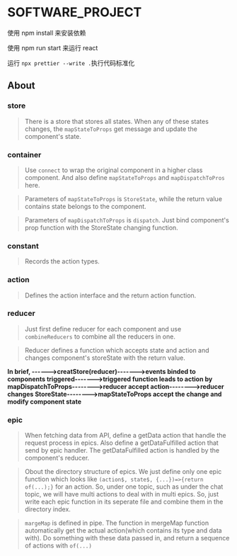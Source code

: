 # SOFTWARE_PROJECT

使用 npm install 来安装依赖

使用 npm run start 来运行 react

运行 `npx prettier --write .`执行代码标准化

## About

### store

> There is a store that stores all states. When any of these states changes, the `mapStateToProps` get message and update the component's state.

### container

> Use `connect` to wrap the original component in a higher class component. And also define `mapStateToProps` and `mapDispatchToPros` here.

> Parameters of `mapStateToProps` is `StoreState`, while the return value contains state belongs to the component.

> Parameters of `mapDispatchToProps` is `dispatch`. Just bind component's prop function with the StoreState changing function.

### constant

> Records the action types.

### action

> Defines the action interface and the return action function.

### reducer

> Just first define reducer for each component and use `combineReducers` to combine all the reducers in one.

> Reducer defines a function which accepts state and action and changes component's storeState with the return value.

**In brief, ------>creatStore(reducer)------->events binded to components triggered------->triggered function leads to action by mapDispatchToProps-------->reducer accept action-------->reducer changes StoreState-------->mapStateToProps accept the change and modify component state**

### epic

> When fetching data from API, define a getData action that handle the request process in epics. Also define a getDataFulfilled action that send by epic handler. The getDataFulfilled action is handled by the component's reducer.

> Obout the directory structure of epics. We just define only one epic function which looks like `(action$, state$, {...})=>{return of(...);}` for an action. So, under one topic, such as under the chat topic, we will have multi actions to deal with in multi epics. So, just write each epic function in its seperate file and combine them in the directory index.

> `margeMap` is defined in pipe. The function in mergeMap function automatically get the actual action(which contains its type and data with). Do something with these data passed in, and return a sequence of actions with `of(...)`
